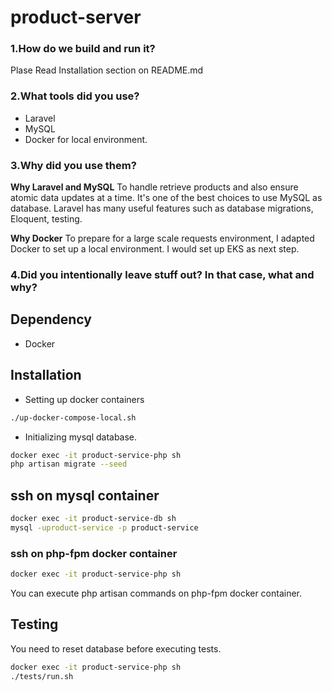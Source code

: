 # product-server

### 1.How do we build and run it? 
Plase Read Installation section on README.md

### 2.What tools did you use? 
- Laravel
- MySQL
- Docker for local environment.

### 3.Why did you use them? 
**Why Laravel and MySQL**
To handle retrieve products and also ensure atomic data updates at a time. It's one of the best choices to use MySQL as database.
Laravel has many useful features such as database migrations, Eloquent, testing. 

**Why Docker**
To prepare for a large scale requests environment, I adapted Docker to set up a local environment. I would set up EKS as next step.

### 4.Did you intentionally leave stuff out? In that case, what and why? 


## Dependency

- Docker

## Installation

- Setting up docker containers
```sh
./up-docker-compose-local.sh
```

- Initializing mysql database.
```sh
docker exec -it product-service-php sh
php artisan migrate --seed
```

## ssh on mysql container
```sh
docker exec -it product-service-db sh
mysql -uproduct-service -p product-service
```

### ssh on php-fpm docker container
```sh
docker exec -it product-service-php sh
```
You can execute php artisan commands on php-fpm docker container.

## Testing
You need to reset database before executing tests.
```sh
docker exec -it product-service-php sh
./tests/run.sh
```